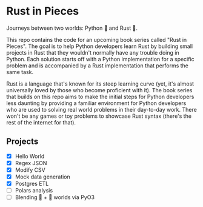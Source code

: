 # Rust in Pieces

Journeys between two worlds: Python 🐍 and Rust 🦀.

This repo contains the code for an upcoming book series called "Rust in Pieces". The goal is to help Python developers learn Rust by building small projects in Rust that they wouldn't normally have any trouble doing in Python. Each solution starts off with a Python implementation for a specific problem and is accompanied by a Rust implementation that performs the same task.

Rust is a language that's known for its steep learning curve (yet, it's almost universally loved by those who become proficient with it). The book series that builds on this repo aims to make the initial steps for Python developers less daunting by providing a familiar environment for Python developers who are used to solving real world problems in their day-to-day work. There won't be any games or toy problems to showcase Rust syntax (there's the rest of the internet for that).

## Projects

- [x] Hello World
- [x] Regex JSON
- [x] Modify CSV
- [x] Mock data generation
- [x] Postgres ETL
- [ ] Polars analysis
- [ ] Blending 🐍 + 🦀 worlds via PyO3